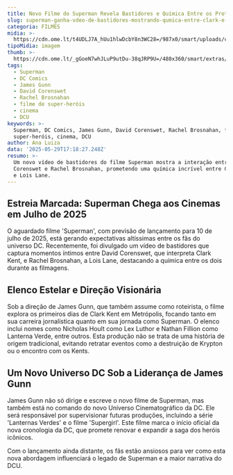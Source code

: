```yaml
---
title: Novo Filme do Superman Revela Bastidores e Química Entre os Protagonistas
slug: superman-ganha-vdeo-de-bastidores-mostrando-qumica-entre-clark-e-lois
categoria: FILMES
midia: >-
  https://cdn.ome.lt/t4UDLJ7A_hUu1hlwDcbY8n3WC28=/987x0/smart/uploads/conteudo/fotos/superman-capa-poster_NMmWjOC.jpg
tipoMidia: imagem
thumb: >-
  https://cdn.ome.lt/_gGoeN7whJLuP9utDu-38qJRP9U=/480x360/smart/extras/conteudos/superman-lois-clark.jpeg
tags:
  - Superman
  - DC Comics
  - James Gunn
  - David Corenswet
  - Rachel Brosnahan
  - filme de super-heróis
  - cinema
  - DCU
keywords: >-
  Superman, DC Comics, James Gunn, David Corenswet, Rachel Brosnahan, filme de
  super-heróis, cinema, DCU
author: Ana Luiza
data: '2025-05-29T17:18:27.248Z'
resumo: >-
  Um novo vídeo de bastidores do filme Superman mostra a interação entre David
  Corenswet e Rachel Brosnahan, prometendo uma química incrível entre Clark Kent
  e Lois Lane.
---
```


## Estreia Marcada: Superman Chega aos Cinemas em Julho de 2025

O aguardado filme 'Superman', com previsão de lançamento para 10 de julho de 2025, está gerando expectativas altíssimas entre os fãs do universo DC. Recentemente, foi divulgado um vídeo de bastidores que captura momentos íntimos entre David Corenswet, que interpreta Clark Kent, e Rachel Brosnahan, a Lois Lane, destacando a química entre os dois durante as filmagens.

## Elenco Estelar e Direção Visionária

Sob a direção de James Gunn, que também assume como roteirista, o filme explora os primeiros dias de Clark Kent em Metrópolis, focando tanto em sua carreira jornalística quanto em sua jornada como Superman. O elenco inclui nomes como Nicholas Hoult como Lex Luthor e Nathan Fillion como Lanterna Verde, entre outros. Esta produção não se trata de uma história de origem tradicional, evitando retratar eventos como a destruição de Krypton ou o encontro com os Kents.

## Um Novo Universo DC Sob a Liderança de James Gunn

James Gunn não só dirige e escreve o novo filme de Superman, mas também está no comando do novo Universo Cinematográfico da DC. Ele será responsável por supervisionar futuras produções, incluindo a série 'Lanternas Verdes' e o filme 'Supergirl'. Este filme marca o início oficial da nova cronologia da DC, que promete renovar e expandir a saga dos heróis icônicos.

Com o lançamento ainda distante, os fãs estão ansiosos para ver como esta nova abordagem influenciará o legado de Superman e a maior narrativa do DCU.
